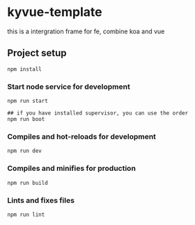 # kyvue-template

this is a intergration frame for fe, combine koa and vue

## Project setup
```
npm install
```

### Start node service for development
```
npm run start

## if you have installed supervisor, you can use the order
npm run boot
```

### Compiles and hot-reloads for development
```
npm run dev
```

### Compiles and minifies for production
```
npm run build
```

### Lints and fixes files
```
npm run lint
```